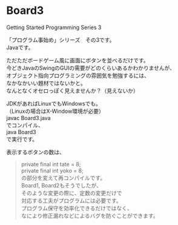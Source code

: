 # Board3  
Getting Started Programming Series 3  

「プログラム事始め」シリーズ　その3です。  
Javaです。  

ただただボードゲーム風に画面にボタンを並べるだけです。  
今どきJavaのSwingのGUIの需要がどのくらいあるかわかりませんが、  
オブジェクト指向プログラミングの雰囲気を勉強するには、  
なかなかいい題材ではないかと。  
なんとなくオセロっぽく見えませんか？（見えないか）  

JDKがあればLinuxでもWindowsでも。  
（Linuxの場合はX-Window環境が必要）  
javac Board3.java  
でコンパイル、  
java Board3  
で実行です。  

表示するボタンの数は、  
>   private final int tate = 8;  
>   private final int yoko = 8;  
の部分を変えて再コンパイルです。  
Board1, Board2もそうでしたが、  
そのような変更の際に、定数の変更だけで  
対応する工夫がプログラムには必要です。  
プログラム保守を効率化できるだけではなく、  
なにより修正漏れなどによるバグを防ぐことができます。  
